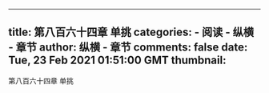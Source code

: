 
---
title: 第八百六十四章  单挑
categories: 
    - 阅读
    - 纵横 - 章节
author: 纵横 - 章节
comments: false
date: Tue, 23 Feb 2021 01:51:00 GMT
thumbnail: 
---

<div>   
第八百六十四章  单挑  
</div>
            